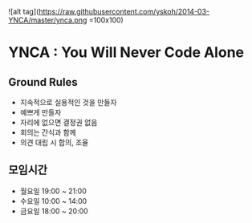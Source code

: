 ![alt tag](https://raw.githubusercontent.com/yskoh/2014-03-YNCA/master/ynca.png =100x100)
# YNCA : You Will Never Code Alone

## Ground Rules
* 지속적으로 실용적인 것을 만들자
* 예쁘게 만들자
* 자리에 없으면 결정권 없음
* 회의는 간식과 함께
* 의견 대립 시 합의, 조율

## 모임시간
* 월요일 19:00 ~ 21:00
* 수요일 10:00 ~ 14:00
* 금요일 18:00 ~ 20:00
